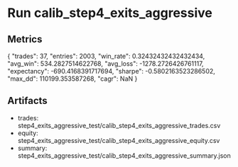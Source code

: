 # Run calib_step4_exits_aggressive

## Metrics
{
  "trades": 37,
  "entries": 2003,
  "win_rate": 0.32432432432432434,
  "avg_win": 534.2827514622768,
  "avg_loss": -1278.2726426761117,
  "expectancy": -690.4168391717694,
  "sharpe": -0.5802163523286502,
  "max_dd": 110199.353587268,
  "cagr": NaN
}

## Artifacts
- trades: step4_exits_aggressive_test/calib_step4_exits_aggressive_trades.csv
- equity: step4_exits_aggressive_test/calib_step4_exits_aggressive_equity.csv
- summary: step4_exits_aggressive_test/calib_step4_exits_aggressive_summary.json